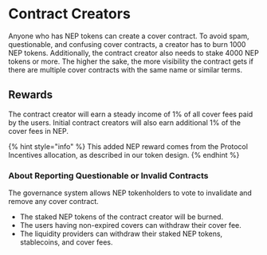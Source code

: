 # Contract Creators

Anyone who has NEP tokens can create a cover contract. To avoid spam, questionable, and confusing cover contracts, a creator has to burn 1000 NEP tokens. Additionally, the contract creator also needs to stake 4000 NEP tokens or more. The higher the sake, the more visibility the contract gets if there are multiple cover contracts with the same name or similar terms.

## Rewards

The contract creator will earn a steady income of 1% of all cover fees paid by the users. Initial contract creators will also earn additional 1% of the cover fees in NEP.

{% hint style="info" %}
This added NEP reward comes from the Protocol Incentives allocation, as described in our token design.
{% endhint %}

### About Reporting Questionable or Invalid Contracts

The governance system allows NEP tokenholders to vote to invalidate and remove any cover contract.

* The staked NEP tokens of the contract creator will be burned.
* The users having non-expired covers can withdraw their cover fee.
* The liquidity providers can withdraw their staked NEP tokens, stablecoins, and cover fees.





